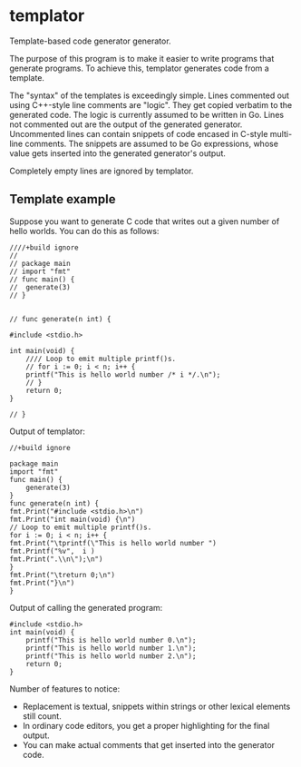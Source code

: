 templator
=========

Template-based code generator generator.

The purpose of this program is to make it easier to write programs that generate programs.
To achieve this, templator generates code from a template.

The "syntax" of the templates is exceedingly simple.
Lines commented out using C++-style line comments are "logic".
They get copied verbatim to the generated code.
The logic is currently assumed to be written in Go.
Lines not commented out are the output of the generated generator.
Uncommented lines can contain snippets of code encased in C-style multi-line
comments. The snippets are assumed to be Go expressions, whose value gets inserted
into the generated generator's output.

Completely empty lines are ignored by templator.

Template example
----------------

Suppose you want to generate C code that writes out a given number of hello worlds.
You can do this as follows:

	////+build ignore
	//
	// package main
	// import "fmt"
	// func main() {
	// 	generate(3)
	// }


	// func generate(n int) {

	#include <stdio.h>

	int main(void) {
		//// Loop to emit multiple printf()s.
		// for i := 0; i < n; i++ {
		printf("This is hello world number /* i */.\n");
		// }
		return 0;
	}

	// }

Output of templator:

	//+build ignore

	package main
	import "fmt"
	func main() {
		generate(3)
	}
	func generate(n int) {
	fmt.Print("#include <stdio.h>\n")
	fmt.Print("int main(void) {\n")
	// Loop to emit multiple printf()s.
	for i := 0; i < n; i++ {
	fmt.Print("\tprintf(\"This is hello world number ")
	fmt.Printf("%v",  i )
	fmt.Print(".\\n\");\n")
	}
	fmt.Print("\treturn 0;\n")
	fmt.Print("}\n")
	}

Output of calling the generated program:

	#include <stdio.h>
	int main(void) {
		printf("This is hello world number 0.\n");
		printf("This is hello world number 1.\n");
		printf("This is hello world number 2.\n");
		return 0;
	}

Number of features to notice:
 - Replacement is textual, snippets within strings or other lexical elements still count.
 - In ordinary code editors, you get a proper highlighting for the final output.
 - You can make actual comments that get inserted into the generator code.
